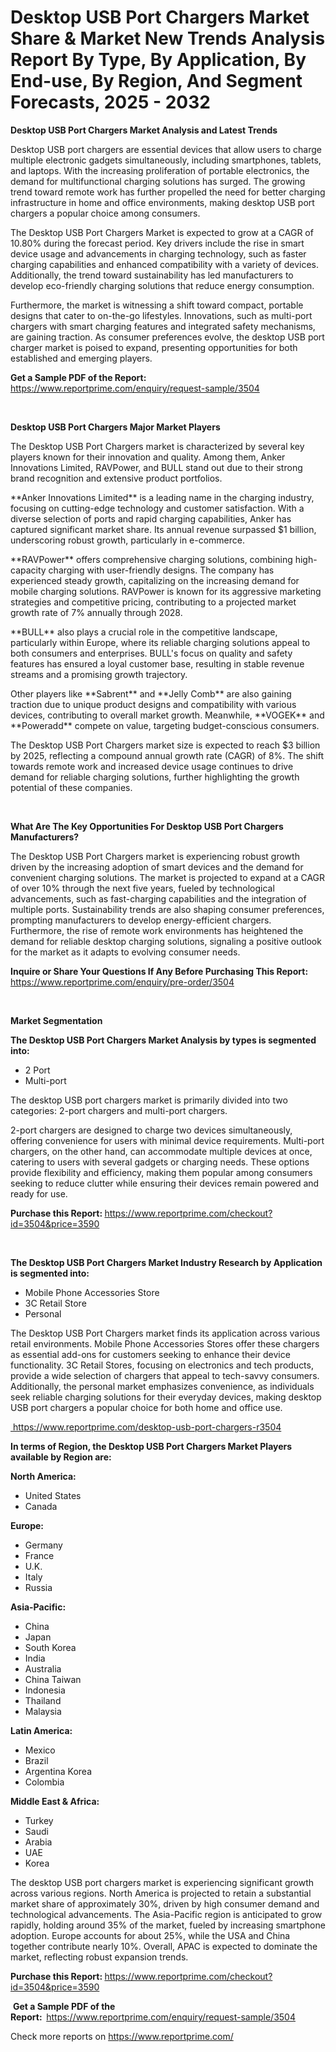 <p><h1>Desktop USB Port Chargers Market Share & Market New Trends Analysis Report By Type, By Application, By End-use, By Region, And Segment Forecasts, 2025 - 2032</h1></p><p><strong>Desktop USB Port Chargers Market Analysis and Latest Trends</strong></p>
<p><p>Desktop USB port chargers are essential devices that allow users to charge multiple electronic gadgets simultaneously, including smartphones, tablets, and laptops. With the increasing proliferation of portable electronics, the demand for multifunctional charging solutions has surged. The growing trend toward remote work has further propelled the need for better charging infrastructure in home and office environments, making desktop USB port chargers a popular choice among consumers.</p><p>The Desktop USB Port Chargers Market is expected to grow at a CAGR of 10.80% during the forecast period. Key drivers include the rise in smart device usage and advancements in charging technology, such as faster charging capabilities and enhanced compatibility with a variety of devices. Additionally, the trend toward sustainability has led manufacturers to develop eco-friendly charging solutions that reduce energy consumption.</p><p>Furthermore, the market is witnessing a shift toward compact, portable designs that cater to on-the-go lifestyles. Innovations, such as multi-port chargers with smart charging features and integrated safety mechanisms, are gaining traction. As consumer preferences evolve, the desktop USB port charger market is poised to expand, presenting opportunities for both established and emerging players.</p></p>
<p><strong>Get a Sample PDF of the Report:&nbsp;</strong> <a href="https://www.reportprime.com/enquiry/request-sample/3504?utm_campaign=3057&utm_medium=2&utm_source=Github&utm_content=ia&utm_term=18032025&utm_id=desktop-usb-port-chargers">https://www.reportprime.com/enquiry/request-sample/3504</a></p>
<p>&nbsp;</p>
<p><strong>Desktop USB Port Chargers Major Market Players</strong></p>
<p><p>The Desktop USB Port Chargers market is characterized by several key players known for their innovation and quality. Among them, Anker Innovations Limited, RAVPower, and BULL stand out due to their strong brand recognition and extensive product portfolios.</p><p>**Anker Innovations Limited** is a leading name in the charging industry, focusing on cutting-edge technology and customer satisfaction. With a diverse selection of ports and rapid charging capabilities, Anker has captured significant market share. Its annual revenue surpassed $1 billion, underscoring robust growth, particularly in e-commerce.</p><p>**RAVPower** offers comprehensive charging solutions, combining high-capacity charging with user-friendly designs. The company has experienced steady growth, capitalizing on the increasing demand for mobile charging solutions. RAVPower is known for its aggressive marketing strategies and competitive pricing, contributing to a projected market growth rate of 7% annually through 2028.</p><p>**BULL** also plays a crucial role in the competitive landscape, particularly within Europe, where its reliable charging solutions appeal to both consumers and enterprises. BULL's focus on quality and safety features has ensured a loyal customer base, resulting in stable revenue streams and a promising growth trajectory.</p><p>Other players like **Sabrent** and **Jelly Comb** are also gaining traction due to unique product designs and compatibility with various devices, contributing to overall market growth. Meanwhile, **VOGEK** and **Poweradd** compete on value, targeting budget-conscious consumers.</p><p>The Desktop USB Port Chargers market size is expected to reach $3 billion by 2025, reflecting a compound annual growth rate (CAGR) of 8%. The shift towards remote work and increased device usage continues to drive demand for reliable charging solutions, further highlighting the growth potential of these companies.</p></p>
<p>&nbsp;</p>
<p><strong>What Are The Key Opportunities For Desktop USB Port Chargers Manufacturers?</strong></p>
<p><p>The Desktop USB Port Chargers market is experiencing robust growth driven by the increasing adoption of smart devices and the demand for convenient charging solutions. The market is projected to expand at a CAGR of over 10% through the next five years, fueled by technological advancements, such as fast-charging capabilities and the integration of multiple ports. Sustainability trends are also shaping consumer preferences, prompting manufacturers to develop energy-efficient chargers. Furthermore, the rise of remote work environments has heightened the demand for reliable desktop charging solutions, signaling a positive outlook for the market as it adapts to evolving consumer needs.</p></p>
<p><strong>Inquire or Share Your Questions If Any Before Purchasing This Report:</strong> <a href="https://www.reportprime.com/enquiry/pre-order/3504?utm_campaign=3057&utm_medium=2&utm_source=Github&utm_content=ia&utm_term=18032025&utm_id=desktop-usb-port-chargers">https://www.reportprime.com/enquiry/pre-order/3504</a></p>
<p>&nbsp;</p>
<p><strong>Market Segmentation</strong></p>
<p><strong>The Desktop USB Port Chargers Market Analysis by types is segmented into:</strong></p>
<p><ul><li>2 Port</li><li>Multi-port</li></ul></p>
<p><p>The desktop USB port chargers market is primarily divided into two categories: 2-port chargers and multi-port chargers. </p><p>2-port chargers are designed to charge two devices simultaneously, offering convenience for users with minimal device requirements. Multi-port chargers, on the other hand, can accommodate multiple devices at once, catering to users with several gadgets or charging needs. These options provide flexibility and efficiency, making them popular among consumers seeking to reduce clutter while ensuring their devices remain powered and ready for use.</p></p>
<p><strong>Purchase this Report:&nbsp;</strong><a href="https://www.reportprime.com/checkout?id=3504&price=3590&utm_campaign=3057&utm_medium=2&utm_source=Github&utm_content=ia&utm_term=18032025&utm_id=desktop-usb-port-chargers">https://www.reportprime.com/checkout?id=3504&price=3590</a></p>
<p>&nbsp;</p>
<p><strong>The Desktop USB Port Chargers Market Industry Research by Application is segmented into:</strong></p>
<p><ul><li>Mobile Phone Accessories Store</li><li>3C Retail Store</li><li>Personal</li></ul></p>
<p><p>The Desktop USB Port Chargers market finds its application across various retail environments. Mobile Phone Accessories Stores offer these chargers as essential add-ons for customers seeking to enhance their device functionality. 3C Retail Stores, focusing on electronics and tech products, provide a wide selection of chargers that appeal to tech-savvy consumers. Additionally, the personal market emphasizes convenience, as individuals seek reliable charging solutions for their everyday devices, making desktop USB port chargers a popular choice for both home and office use.</p></p>
<p><a href="https://www.reportprime.com/desktop-usb-port-chargers-r3504?utm_campaign=3057&utm_medium=2&utm_source=Github&utm_content=ia&utm_term=18032025&utm_id=desktop-usb-port-chargers">&nbsp;https://www.reportprime.com/desktop-usb-port-chargers-r3504</a></p>
<p><strong>In terms of Region, the Desktop USB Port Chargers Market Players available by Region are:</strong></p>
<p>
    <p> <strong> North America: </strong>
        <ul>
            <li>United States</li>
            <li>Canada</li>
        </ul>
        </p> 
    <p> <strong> Europe: </strong>
        <ul>
            <li>Germany</li>
            <li>France</li>
            <li>U.K.</li>
            <li>Italy</li>
            <li>Russia</li>
        </ul>
        </p> 
    <p> <strong> Asia-Pacific: </strong>
        <ul>
            <li>China</li>
            <li>Japan</li>
            <li>South Korea</li>
            <li>India</li>
            <li>Australia</li>
            <li>China Taiwan</li>
            <li>Indonesia</li>
            <li>Thailand</li>
            <li>Malaysia</li>
        </ul>
        </p> 
    <p> <strong> Latin America: </strong>
        <ul>
            <li>Mexico</li>
            <li>Brazil</li>
            <li>Argentina Korea</li>
            <li>Colombia</li>
        </ul>
        </p> 
    <p> <strong> Middle East & Africa: </strong>
        <ul>
            <li>Turkey</li>
            <li>Saudi</li>
            <li>Arabia</li>
            <li>UAE</li>
            <li>Korea</li>
        </ul>
    </p>
    </p>
<p><p>The desktop USB port chargers market is experiencing significant growth across various regions. North America is projected to retain a substantial market share of approximately 30%, driven by high consumer demand and technological advancements. The Asia-Pacific region is anticipated to grow rapidly, holding around 35% of the market, fueled by increasing smartphone adoption. Europe accounts for about 25%, while the USA and China together contribute nearly 10%. Overall, APAC is expected to dominate the market, reflecting robust expansion trends.</p></p>
<p><strong>Purchase this Report: </strong><a href="https://www.reportprime.com/checkout?id=3504&price=3590&utm_campaign=3057&utm_medium=2&utm_source=Github&utm_content=ia&utm_term=18032025&utm_id=desktop-usb-port-chargers">https://www.reportprime.com/checkout?id=3504&price=3590</a></p>
<p>&nbsp;<strong>Get a Sample PDF of the Report:&nbsp;&nbsp;</strong><a href="https://www.reportprime.com/enquiry/request-sample/3504?utm_campaign=3057&utm_medium=2&utm_source=Github&utm_content=ia&utm_term=18032025&utm_id=desktop-usb-port-chargers">https://www.reportprime.com/enquiry/request-sample/3504</a></p>
<p><strong></strong></p>
<p>Check more reports on <a href="https://www.reportprime.com/?utm_campaign=3057&utm_medium=2&utm_source=Github&utm_content=ia&utm_term=18032025&utm_id=desktop-usb-port-chargers">https://www.reportprime.com/</a></p>